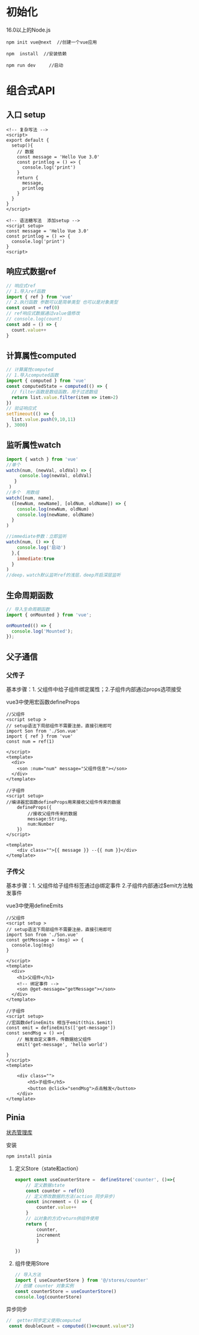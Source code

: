 # 初始化

16.0以上的Node.js

```
npm init vue@next  //创建一个vue应用

npm  install  //安装依赖

npm run dev     //启动
```

# 组合式API

## 入口 setup

```vue
<!-- 复杂写法 -->
<script>
export default {
  setup(){
    // 数据
    const message = 'Hello Vue 3.0'
    const printlog = () => {
      console.log('print')
    }
    return {
      message,
      printlog
    }
  }
}
</script>
```

```vue
<!-- 语法糖写法  添加setup -->
<script setup>
const message = 'Hello Vue 3.0'
const printlog = () => {
  console.log('print')
}
<script>
```

## 响应式数据ref

```js
// 响应式ref
// 1.导入ref函数
import { ref } from 'vue'
// 2.执行函数 参数可以是简单类型 也可以是对象类型
const count = ref(0)
// ref响应式数据通过value值修改
// console.log(count)
const add = () => {
  count.value++
}
```

## 计算属性computed

```js
// 计算属性computed
// 1.导入computed函数
import { computed } from 'vue'
const computedState = computed(() => {
  // filter函数是数组函数，用于过滤数组
  return list.value.filter(item => item>2)
})
// 验证响应式
setTimeout(() => {
  list.value.push(9,10,11)
}, 3000)
```



## 监听属性watch

```js
import { watch } from 'vue'
//单个
watch(num, (newVal, oldVal) => { 
     console.log(newVal, oldVal)
   }
 )
//多个  用数组
watch([num, name],
  ([newNum, newName], [oldNum, oldName]) => {
    console.log(newNum, oldNum)
    console.log(newName, oldName)
  }
)

//immediate参数：立即监听
watch(num, () => { 
    console.log('启动')
  },{
    immediate:true
  }
)
//deep，watch默认监听ref的浅层，deep开启深层监听
```

## 生命周期函数

```js
// 导入生命周期函数
import { onMounted } from 'vue';

onMounted(() => {
  console.log('Mounted');
});

```

## 父子通信

### 父传子

基本步骤：1. 父组件中给子组件绑定属性；2.子组件内部通过props选项接受

vue3中使用宏函数defineProps

```vue
//父组件
<script setup >
// setup语法下局部组件不需要注册，直接引用即可
import Son from './Son.vue'
import { ref } from 'vue'
const num = ref(1)

</script>
<template>
  <div>
    <son :num="num" message="父组件信息"></son>
  </div>
</template>
```



```vue
//子组件
<script setup>
//编译器宏函数defineProps用来接收父组件传来的数据
    defineProps({
        //接收父组件传来的数据
        message:String,
        num:Number
    })
</script>

<template>
    <div class="">{{ message }} --{{ num }}</div>
</template>
```





### 子传父

基本步骤：1. 父组件给子组件标签通过@绑定事件 2.子组件内部通过$emit方法触发事件

vue3中使用defineEmits

```vue
//父组件
<script setup >
// setup语法下局部组件不需要注册，直接引用即可
import Son from './Son.vue'
const getMessage = (msg) => {
  console.log(msg)
}

</script>
<template>
  <div>
    <h1>父组件</h1>
    <!-- 绑定事件 -->
    <son @get-message="getMessage"></son>
  </div>
</template>
```

```vue
//子组件
<script setup>
//宏函数defineEmits 相当于emit(this.$emit)
const emit = defineEmits(['get-message'])
const sendMsg = () =>{
    // 触发自定义事件，传数据给父组件
    emit('get-message', 'hello world')

}
</script>
<template>
    
    <div class="">
        <h5>子组件</h5>
        <button @click="sendMsg">点击触发</button>
    </div>
</template>
```

## Pinia

[状态管理库](https://pinia.vuejs.org/zh/introduction.html#basic-example)

安装

```bash
npm install pinia
```

1. 定义Store（state和action）

   ```jsx
   export const useCounterStore =  defineStore('counter', ()=>{
       // 定义数据state
       const counter = ref(0)
       // 定义修改数据的方法(action 同步异步)
       const increment = () => {
           counter.value++
       }
       // 以对象的方式return供组件使用
       return {
           counter,
           increment
           }
   
   })
   ```

   

2. 组件使用Store

   ```jsx
   // 导入方法
   import { useCounterStore } from '@/stores/counter'
   // 创建 counter 对象实例
   const counterStore = useCounterStore()
   console.log(counterStore)
   ```

   

异步同步

```jsx
//  getter同步定义使用computed
 const doubleCount = computed(()=>count.value*2)

```

























